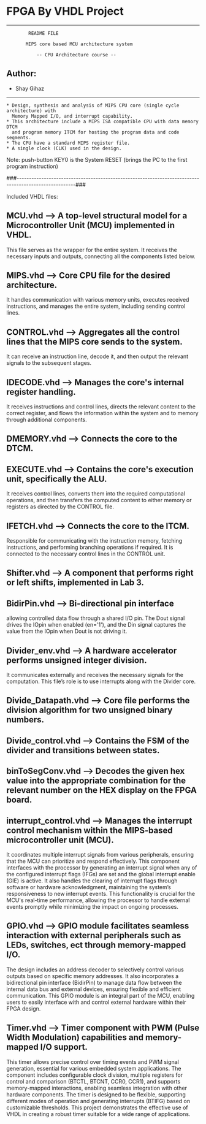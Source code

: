 # FPGA By VHDL Project

--------------------------------------------------------------

 			README FILE
      
    	   MIPS core based MCU architecture system

               -- CPU Architecture course --
		 

## Author:
- Shay Gihaz

		      
--------------------------------------------------------------

	* Design, synthesis and analysis of MIPS CPU core (single cycle architecture) with
  	  Memory Mapped I/O, and interrupt capability.
	* This architecture include a MIPS ISA compatible CPU with data memory DTCM
	  and program memory ITCM for hosting the program data and code segments. 
	* The CPU have a standard MIPS register file.
	* A single clock (CLK) used in the design.
 
 Note: push-button KEY0 is the System RESET (brings the PC to the first program instruction)
 
###------------------------------------------------------------------------------------------------------###

Included VHDL files:


## MCU.vhd --> A top-level structural model for a Microcontroller Unit (MCU) implemented in VHDL.
This file serves as the wrapper for the entire system. It receives the necessary inputs and outputs, connecting all the components listed below.
 


## MIPS.vhd --> Core CPU file for the desired architecture.
It handles communication with various memory units, executes received instructions, and manages the entire system, including sending control lines.



## CONTROL.vhd --> Aggregates all the control lines that the MIPS core sends to the system. 
It can receive an instruction line, decode it, and then output the relevant signals to the subsequent stages.



## IDECODE.vhd --> Manages the core's internal register handling. 
It receives instructions and control lines, directs the relevant content to the correct register, and flows the information within the system and to memory through additional components.



## DMEMORY.vhd --> Connects the core to the DTCM.



## EXECUTE.vhd --> Contains the core's execution unit, specifically the ALU.
It receives control lines, converts them into the required computational operations, and then transfers the computed content to either memory or registers as directed by the CONTROL file.



## IFETCH.vhd --> Connects the core to the ITCM.
Responsible for communicating with the instruction memory, fetching instructions, and performing branching operations if required. It is connected to the necessary control lines in the CONTROL unit.



## Shifter.vhd --> A component that performs right or left shifts, implemented in Lab 3.



## BidirPin.vhd --> Bi-directional pin interface
allowing controlled data flow through a shared I/O pin. The Dout signal drives the IOpin when enabled (en='1'), and the Din signal captures the value from the IOpin when Dout is not driving it.



## Divider_env.vhd --> A hardware accelerator performs unsigned integer division.
It communicates externally and receives the necessary signals for the computation. This file’s role is to use interrupts along with the Divider core.



## Divide_Datapath.vhd --> Core file performs the division algorithm for two unsigned binary numbers.



## Divide_control.vhd --> Contains the FSM of the divider and transitions between states.



## binToSegConv.vhd --> Decodes the given hex value into the appropriate combination for the relevant number on the HEX display on the FPGA board.



## interrupt_control.vhd --> Manages the interrupt control mechanism within the MIPS-based microcontroller unit (MCU).
It coordinates multiple interrupt signals from various peripherals, ensuring that the MCU can prioritize and respond effectively. This component interfaces with the processor by generating an interrupt signal when any of the configured interrupt flags (IFGs) are set and the global interrupt enable (GIE) is active. It also handles the clearing of interrupt flags through software or hardware acknowledgment, maintaining the system’s responsiveness to new interrupt events. This functionality is crucial for the MCU's real-time performance, allowing the processor to handle external events promptly while minimizing the impact on ongoing processes.



## GPIO.vhd --> GPIO module facilitates seamless interaction with external peripherals such as LEDs, switches, ect through memory-mapped I/O.
The design includes an address decoder to selectively control various outputs based on specific memory addresses. It also incorporates a bidirectional pin interface (BidirPin) to manage data flow between the internal data bus and external devices, ensuring flexible and efficient communication. This GPIO module is an integral part of the MCU, enabling users to easily interface with and control external hardware within their FPGA design.



## Timer.vhd --> Timer component with PWM (Pulse Width Modulation) capabilities and memory-mapped I/O support. 
This timer allows precise control over timing events and PWM signal generation, essential for various embedded system applications. The component includes configurable clock division, multiple registers for control and comparison (BTCTL, BTCNT, CCR0, CCR1), and supports memory-mapped interactions, enabling seamless integration with other hardware components. The timer is designed to be flexible, supporting different modes of operation and generating interrupts (BTIFG) based on customizable thresholds. This project demonstrates the effective use of VHDL in creating a robust timer suitable for a wide range of applications.




